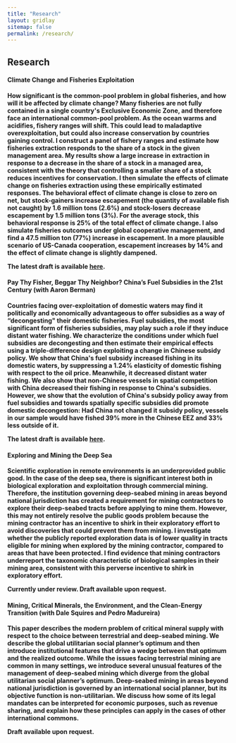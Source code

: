 ```yaml
---
title: "Research"
layout: gridlay
sitemap: false
permalink: /research/
---
```


<style>
img{
  border-radius: 10px;
}
.col-md-3 {
  margin-top:10px;
  margin-bottom:10px;
  padding:0px;
  display:block;
  overflow:hidden;
  text-align:center;
  display: table-cell;
  background: white;
  border-radius: 20px;
  height: auto;
}
iframe {
  margin:0;
  padding:0;
  width: 175px;
  display: inline;
  vertical-align: middle;
}
</style>

## Research

<div class="jumbotron">
<div class="col-md-12 col-sm-12">
<h4><b>Climate Change and Fisheries Exploitation<b></h4>

How significant is the common-pool problem in global fisheries, and how will it be affected by climate change? Many fisheries are not fully contained in a single country's Exclusive Economic Zone, and therefore face an international common-pool problem. As the ocean warms and acidifies, fishery ranges will shift. This could lead to maladaptive overexploitation, but could also increase conservation by countries gaining control. I construct a panel of fishery ranges and estimate how fisheries extraction responds to the share of a stock in the given management area. My results show a large increase in extraction in response to a decrease in the share of a stock in a managed area, consistent with the theory that controlling a smaller share of a stock reduces incentives for conservation. I then simulate the effects of climate change on fisheries extraction using these empirically estimated responses. The behavioral effect of climate change is close to zero on net, but stock-gainers increase escapement (the quantity of available fish not caught) by 1.6 million tons (2.6%) and stock-losers decrease escapement by 1.5 million tons (3%). For the average stock, this behavioral response is 25% of the total effect of climate change. I also simulate fisheries outcomes under global cooperative management, and find a 47.5 million ton (77%) increase in escapement. In a more plausible scenario of US-Canada cooperation, escapement increases by 14% and the effect of climate change is slightly dampened.

The latest draft is available <a href="{{ site.url }}{{ site.baseurl }}/papers/JMP.pdf">here</a>. 

</div>
</div>

<div class="jumbotron">
<div class="col-md-12 col-sm-12">
<h4><b>Pay Thy Fisher, Beggar Thy Neighbor? China’s Fuel Subsidies in the 21st Century<b> (with Aaron Berman)</h4>

Countries facing over-exploitation of domestic waters may find it politically and economically advantageous to offer subsidies as a way of “decongesting" their domestic fisheries. Fuel subsidies, the most significant form of fisheries subsidies, may play such a role if they induce distant water fishing. We characterize the conditions under which fuel subsidies are decongesting and then estimate their empirical effects using a triple-difference design exploiting a change in Chinese subsidy policy. We show that China's fuel subsidy increased fishing in its domestic waters, by suppressing a 1.24% elasticity of domestic fishing with respect to the oil price. Meanwhile, it decreased distant water fishing. We also show that non-Chinese vessels in spatial competition with China decreased their fishing in response to China's subsidies. However, we show that the evolution of China's subsidy policy away from fuel subsidies and towards spatially specific subsidies did promote domestic decongestion: Had China not changed it subsidy policy, vessels in our sample would have fished 39% more in the Chinese EEZ and 33% less outside of it.

The latest draft is available <a href="{{ site.url }}{{ site.baseurl }}/papers/Subsidies.pdf">here</a>.

</div>
</div>

<div class="jumbotron">
<div class="col-md-12 col-sm-12">
<h4><b>Exploring and Mining the Deep Sea<b></h4>

Scientific exploration in remote environments is an underprovided public good. In the case of the deep sea, there is significant interest both in biological exploration and exploitation through commercial mining. Therefore, the institution governing deep-seabed mining in areas beyond national jurisdiction has created a requirement for mining contractors to explore their deep-seabed tracts before applying to mine them. However, this may not entirely resolve the public goods problem because the mining contractor has an incentive to shirk in their exploratory effort to avoid discoveries that could prevent them from mining. I investigate whether the publicly reported exploration data is of lower quality in tracts eligible for mining when explored by the mining contractor, compared to areas that have been protected. I find evidence that mining contractors underreport the taxonomic characteristic of biological samples in their mining area, consistent with this perverse incentive to shirk in exploratory effort. 

Currently under review. Draft available upon request. 

</div>
</div>

<div class="jumbotron">
<div class="col-md-12 col-sm-12">
<h4><b>Mining, Critical Minerals, the Environment, and the Clean-Energy Transition (with Dale Squires and Pedro Madureira)<b></h4>

This paper describes the modern problem of critical mineral supply with respect to the choice between terrestrial and deep-seabed mining. We describe the global utilitarian social planner’s optimum and then introduce institutional features that drive a wedge between that optimum and the realized outcome. While the issues facing terrestrial mining are common in many settings, we introduce several unusual features of the management of deep-seabed mining which diverge from the global utilitarian social planner’s optimum. Deep-seabed mining in areas beyond national jurisdiction is governed by an international social planner, but its objective function is non-utilitarian. We discuss how some of its legal mandates can be interpreted for economic purposes, such as revenue sharing, and explain how these principles can apply in the cases of other international commons. 

Draft available upon request. 

</div>
</div>


